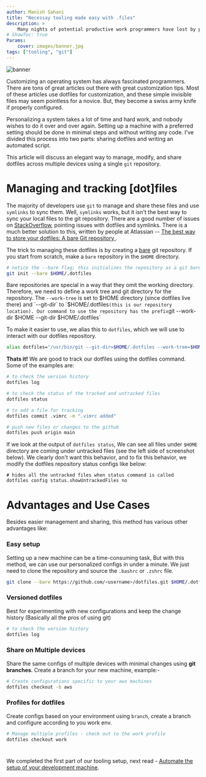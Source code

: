 ```yaml
---
author: Manish Sahani
title: "Necessay tooling made easy with .files"
description: >
    Many nights of potential productive work programmers have lost by procrastinating on properly managing their dotfiles. This article discusses an elegant way to manage and share dotfiles across machines using a single git repository.
# ShowToc: true
Params:
    cover: images/banner.jpg
tags: ["tooling", "git"]
---
```


![banner](images/banner.jpg)

Customizing an operating system has always fascinated programmers. There are tons of great articles out there with great customization tips. Most of these articles use dotfiles for customization, and these simple invisible files may seem pointless for a novice. But, they become a swiss army knife if properly configured. 

Personalizing a system takes a lot of time and hard work, and nobody wishes to do it over and over again. Setting up a machine with a preferred setting should be done in minimal steps and without writing any code. I've divided this process into two parts: sharing dotfiles and writing an automated script. 

This article will discuss an elegant way to manage, modify, and share dotfiles across multiple devices using a single `git` repository.

# Managing and tracking [dot]files

The majority of developers use `git` to manage and share these files and use `symlinks` to sync them. Well, `symlinks` works, but it isn't the best way to sync your local files to the git repository. There are a good number of issues on [StackOverflow](https://stackoverflow.com/questions/46534290/symlink-dotfiles/64548852#64548852), pointing issues with dotfiles and symlinks. There is a much better solution to this, written by people at Atlassian -- [The best way to store your dotfiles: A bare Git repository ](https://www.atlassian.com/git/tutorials/dotfiles).

The trick to managing these dotfiles is by creating a [bare](https://www.atlassian.com/git/tutorials/setting-up-a-repository/git-init) git repository. If you start from scratch, make a `bare` repository in the `$HOME` directory. 

```bash
# notice the --bare flag; this initializes the repository as a git bare
git init --bare $HOME/.dotfiles
```

Bare repositories are special in a way that they omit the working directory. Therefore, we need to define a work tree and git directory for the repository. The `--work-tree` is set to $HOME directory (since dotfiles live there) and `--git-dir` to `$HOME/.dotfiles` (this is our repository location). Our command to use the repository has the prefix `git --work-dir $HOME --git-dir $HOME/.dotfiles`

To make it easier to use, we alias this to `dotfiles`, which we will use to interact with our dotfiles repository.

```bash
alias dotfiles="/usr/bin/git --git-dir=$HOME/.dotfiles --work-tree=$HOME"
```

**Thats it!** We are good to track our dotfiles using the dotfiles command. Some of the examples are:
```bash
# to check the version history 
dotfiles log

# to check the status of the tracked and untracked files 
dotfiles status

# to add a file for tracking
dotfiles commit .vimrc -m ".vimrc added"

# push new files or changes to the github
dotfiles push origin main
```


If we look at the output of `dotfiles status`, We can see all files under `$HOME` directory are coming under untracked files (see the left side of screenshot below). We clearly don't want this behavior, and to fix this behavior, we modify the dotfiles repository status configs like below:

```
# hides all the untracked files when status command is called
dotfiles config status.showUntrackedFiles no
```

<!-- ![terminal-2.png](images/terminal.png) -->

# Advantages and Use Cases

Besides easier management and sharing, this method has various other advantages like:

### Easy setup

Setting up a new machine can be a time-consuming task, But with this method, we can use our personalized configs in under a minute. 
We just need to clone the repository and source the `.bashrc` or `.zshrc` file.

```bash
git clone --bare https://github.com/<username>/dotfiles.git $HOME/.dotfiles && source ~/.zshrc
```

### Versioned dotfiles 

Best for experimenting with new configurations and keep the change history (Basically all the pros of using git)

```bash
# to check the version history 
dotfiles log
```

### Share on Multiple devices

Share the same configs of multiple devices with minimal changes using **git branches**. Create a branch for your new machine, example:-

```bash
# Create configurations specific to your aws machines
dotfiles checkout -b aws
```

### Profiles for dotfiles

Create configs based on your environment using `branch`, create a branch and configure according to you work env.

```bash
# Manage multiple profiles - check out to the work profile 
dotfiles checkout work
```

# 

We completed the first part of our tooling setup, next read - [Automate the setup of your development machine](http://localhost:1313/posts/automated-setup/).